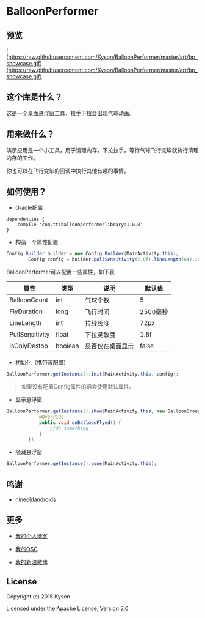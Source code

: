 # BalloonPerformer

## 预览

![https://raw.githubusercontent.com/Kyson/BalloonPerformer/master/art/bp_showcase.gif](https://raw.githubusercontent.com/Kyson/BalloonPerformer/master/art/bp_showcase.gif)

## 这个库是什么？

这是一个桌面悬浮窗工具，拉手下拉会出现气球动画。

## 用来做什么？

演示应用是一个小工具，用于清理内存，下拉拉手，等待气球飞行完毕就执行清理内存的工作。

你也可以在飞行完毕的回调中执行其他有趣的事情。

## 如何使用？

- Gradle配置

```
dependencies {
    compile 'com.tt:balloonperformerlibrary:1.0.0'
}
```

- 构造一个属性配置

```java
Config.Builder builder = new Config.Builder(MainActivity.this);
        Config config = builder.pullSensitivity(2.0f).lineLength(64).isOnlyDestop(false).flyDuration(3000).balloonCount(6).create();
```

BalloonPerformer可以配置一些属性，如下表

| 属性 |类型|说明|默认值|
|--- |--- |--- |--- |
|BalloonCount|int|气球个数|5|
|FlyDuration|long|飞行时间|2500毫秒|
|LineLength|int|拉线长度|72px|
|PullSensitivity|float|下拉灵敏度|1.8f|
|isOnlyDestop|boolean|是否仅在桌面显示|false|

- 初始化（携带该配置）

```java
BalloonPerformer.getInstance().init(MainActivity.this, config);
```

> 如果没有配置Config属性的话会使用默认属性。

- 显示悬浮窗

```java
BalloonPerformer.getInstance().show(MainActivity.this, new BalloonGroup.OnBalloonFlyedListener() {
            @Override
            public void onBalloonFlyed() {
                //do something
            }
        });
```

- 隐藏悬浮窗

```java
BalloonPerformer.getInstance().gone(MainActivity.this);
```

## 鸣谢

- [nineoldandroids](http://nineoldandroids.com/)

## 更多

- [我的个人博客](http://www.hikyson.cn)

- [我的OSC](http://git.oschina.net/cocobaby)

- [我的新浪微博](http://weibo.com/1980495343/profile?rightmod=1&wvr=6&mod=personinfo)

## License

Copyright (c) 2015 Kyson

Licensed under the [Apache License, Version 2.0](http://www.apache.org/licenses/LICENSE-2.0)